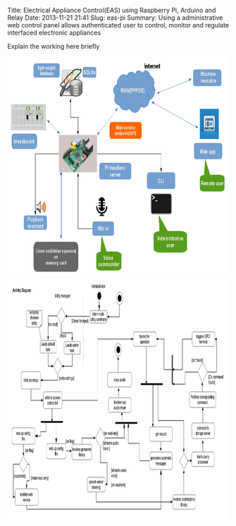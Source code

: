 Title: Electrical Appliance Control(EAS) using Raspberry Pi, Arduino and Relay
Date: 2013-11-21 21:41
Slug: eas-pi
Summary: Using a administrative web control panel allows authenticated user to control, monitor and regulate interfaced electronic appliances 

Explain the working here briefly

<img src="../../images/diy/has_overview.png" width="750" height="500">

<img src="../../images/diy/has_activity_diagram.jpg" width="950" height="550">
